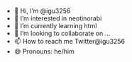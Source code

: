 - 👋 Hi, I’m @igu3256
- 👀 I’m interested in neotinorabi
- 🌱 I’m currently learning html
- 💞️ I’m looking to collaborate on ...
- 📫 How to reach me Twitter@igu3256
- 😄 Pronouns: he/him

<!---
igu3256/igu3256 is a ✨ special ✨ repository because its `README.md` (this file) appears on your GitHub profile.
You can click the Preview link to take a look at your changes.
--->
